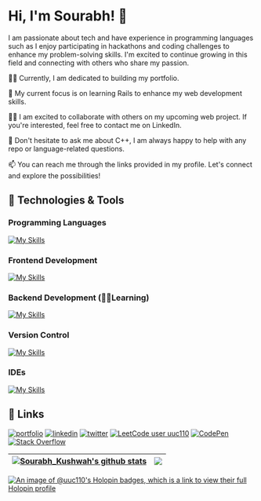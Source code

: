 
# Hi, I'm Sourabh! 👋

I am passionate about tech and have experience in programming languages such as
I enjoy participating in hackathons and coding challenges to enhance my problem-solving skills. I'm excited to continue growing in this field and connecting with others who share my passion.


👩‍💻 Currently, I am dedicated to building my portfolio.

🧠 My current focus is on learning Rails to enhance my web development skills.

👯‍♀️ I am excited to collaborate with others on my upcoming web project. If you're interested, feel free to contact me on LinkedIn.

💬 Don't hesitate to ask me about C++, I am always happy to help with any repo or language-related questions.

📫 You can reach me through the links provided in my profile. Let's connect and explore the possibilities!

## 🔧 Technologies & Tools

### Programming Languages
[![My Skills](https://skillicons.dev/icons?i=cpp,java,python,ruby)](https://skillicons.dev)
### Frontend Development
[![My Skills](https://skillicons.dev/icons?i=html,css,js)](https://skillicons.dev)
### Backend Development (🧑‍💻Learning)
[![My Skills](https://skillicons.dev/icons?i=postgres,rails)](https://skillicons.dev)
### Version Control
[![My Skills](https://skillicons.dev/icons?i=git)](https://skillicons.dev)
### IDEs
[![My Skills](https://skillicons.dev/icons?i=vscode,clion)](https://skillicons.dev)





## 🔗 Links
[![portfolio](https://img.shields.io/badge/my_portfolio-000?style=for-the-badge&logo=ko-fi&logoColor=white)]() [![linkedin](https://img.shields.io/badge/linkedin-0A66C2?style=for-the-badge&logo=linkedin&logoColor=white)](https://www.linkedin.com/in/sourabhk110/) [![twitter](https://img.shields.io/badge/twitter-1DA1F2?style=for-the-badge&logo=twitter&logoColor=white)](https://twitter.com/STG_Sourabh) [![LeetCode user uuc110](https://img.shields.io/badge/dynamic/json?style=for-the-badge&labelColor=black&color=%23ffa116&label=Solved&query=solvedOverTotal&url=https%3A%2F%2Fleetcode-badge.vercel.app%2Fapi%2Fusers%2Fuuc110&logo=leetcode&logoColor=yellow)](https://leetcode.com/uuc110/)
[![CodePen](https://img.shields.io/badge/Codepen-000000?style=for-the-badge&logo=codepen&logoColor=white)](https://codepen.io/uuc110)
[![Stack Overflow](https://img.shields.io/badge/-Stackoverflow-FE7A16?style=for-the-badge&logo=stack-overflow&logoColor=white)](https://stackoverflow.com/users/16559153/uuc110?tab=profile)

| <a href="https://github.com/anuraghazra/github-readme-stats"><img align="center" src="https://github-readme-stats.vercel.app/api?username=uuc110&show_icons=true&include_all_commits=true&theme=buefy&hide_border=true" alt="Sourabh_Kushwah's github stats" /></a> | <a href="https://github.com/anuraghazra/github-readme-stats"><img align="center" src="https://github-readme-stats.vercel.app/api/top-langs/?username=uuc110&layout=compact&theme=buefy&hide_border=true" /></a> |
|---------------------------------------------------------------------------------------------------------------------------------------------------------------------------------------------------------------------------------------------------------------------|-----------------------------------------------------------------------------------------------------------------------------------------------------------------------------------------------------------------|

[![An image of @uuc110's Holopin badges, which is a link to view their full Holopin profile](https://holopin.me/uuc110)](https://holopin.io/@uuc110)